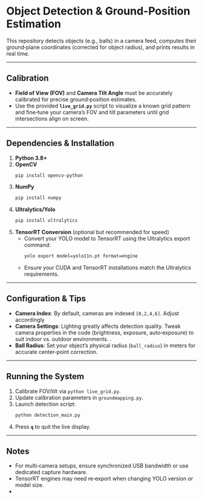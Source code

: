 # Object Detection & Ground-Position Estimation

This repository detects objects (e.g., balls) in a camera feed, computes their ground‐plane coordinates (corrected for object radius), and prints results in real time.

---

## Calibration

- **Field of View (FOV)** and **Camera Tilt Angle** must be accurately calibrated for precise ground‐position estimates.  
- Use the provided **`live_grid.py`** script to visualize a known grid pattern and fine‑tune your camera’s FOV and tilt parameters until grid intersections align on screen.  

---

## Dependencies & Installation

1. **Python 3.8+**  
2. **OpenCV** 
   ```bash
   pip install opencv-python
   ```
3. **NumPy**  
   ```bash
   pip install numpy
   ```
4. **Ultralytics/Yolo**  
   ```bash
   pip install ultralytics
   ```
5. **TensorRT Conversion** (optional but recommended for speed)  
   - Convert your YOLO model to TensorRT using the Ultralytics export command:  
     ```bash
     yolo export model=yolo11n.pt format=engine
     ```
   - Ensure your CUDA and TensorRT installations match the Ultralytics requirements.

---

## Configuration & Tips

- **Camera Index**: By default, cameras are indexed `[0,2,4,6]`. Adjust accordingly
- **Camera Settings**: Lighting greatly affects detection quality. Tweak camera properties in the code (brightness, exposure, auto‐exposure) to suit indoor vs. outdoor environments.  .  
- **Ball Radius**: Set your object’s physical radius (`ball_radius`) in meters for accurate center‐point correction.

---

## Running the System

1. Calibrate FOV/tilt via `python live_grid.py`.  
2. Update calibration parameters in `groundmapping.py`.  
3. Launch detection script:  
   ```bash
   python detection_main.py
   ```
4. Press **`q`** to quit the live display.

---

## Notes

- For multi‑camera setups, ensure synchronized USB bandwidth or use dedicated capture hardware.  
- TensorRT engines may need re‑export when changing YOLO version or model size.  
-




